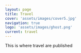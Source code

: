 ```yaml
---
layout: page
title: Travel
cover: 'assets/images/cover5.jpg'
navigation: true
logo: 'assets/images/ghost.png'
current: travel
---
```


This is where travel are published

